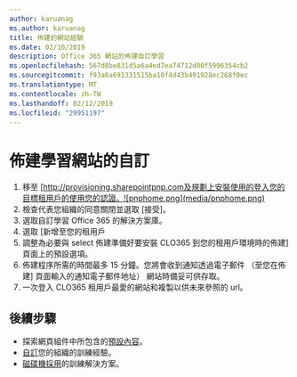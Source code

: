 ```yaml
---
author: karuanag
ms.author: karuanag
title: 佈建的網站經驗
ms.date: 02/10/2019
description: Office 365 網站的佈建自訂學習
ms.openlocfilehash: 567d8be831d5a6a4ed7ea74712d00f5996354cb2
ms.sourcegitcommit: f93a6a691331515ba10f4d43b491928ec268f0ec
ms.translationtype: MT
ms.contentlocale: zh-TW
ms.lasthandoff: 02/12/2019
ms.locfileid: "29951197"
---
```

# <a name="provision-the-custom-learning-site"></a>佈建學習網站的自訂

1. 移至 [http://provisioning.sharepointpnp.com及規劃上安裝使用的登入您的目標租用戶的使用您的認證。![pnphome.png](media/pnphome.png)
1. 檢查代表您組織的同意關閉並選取 [接受]。
1. 選取自訂學習 Office 365 的解決方案庫。 
1. 選取 [新增至您的租用戶 
1. 調整為必要與 select 佈建準備好要安裝 CLO365 到您的租用戶環境時的佈建] 頁面上的預設選項。  
1. 佈建程序所需的時間最多 15 分鐘。您將會收到通知透過電子郵件 （至您在佈建] 頁面輸入的通知電子郵件地址） 網站時備妥可供存取。 
1. 一次登入 CLO365 租用戶最愛的網站和複製以供未來參照的 url。  


## <a name="next-steps"></a>後續步驟
- 探索網頁組件中所包含的[預設內容](sitecontent.md)。
- [自訂](customization.md)您的組織的訓練經驗。
- [磁碟機採用](driveadoption.md)的訓練解決方案。

